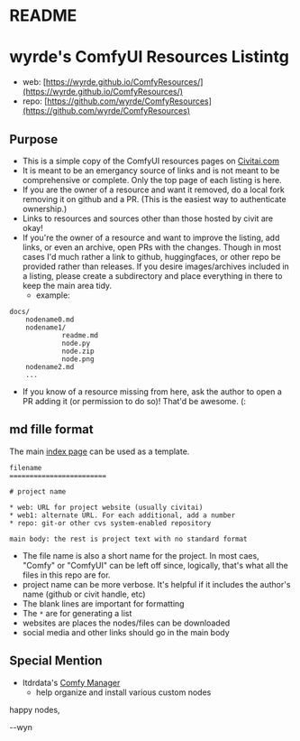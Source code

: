 README
========================

# wyrde's ComfyUI Resources Listintg

* web: [https://wyrde.github.io/ComfyResources/](https://wyrde.github.io/ComfyResources/)
* repo: [https://github.com/wyrde/ComfyResources](https://github.com/wyrde/ComfyResources)

## Purpose

* This is a simple copy of the ComfyUI resources pages on [Civitai.com](https://civitai.com/tag/comfyui)
* It is meant to be an emergancy source of links and is not meant to be comprehensive or complete. Only the top page of each listing is here.
* If you are the owner of a resource and want it removed, do a local fork removing it on github and a PR. (This is the easiest way to authenticate ownership.)
* Links to resources and sources other than those hosted by civit are okay! 
* If you're the owner of a resource and want to improve the listing, add links, or even an archive, open PRs with the changes. Though in most cases I'd much rather a link to github, huggingfaces, or other repo be provided rather than releases. If you desire images/archives included in a listing, please create a subdirectory and place everything in there to keep the main area tidy.
  * example:

```
docs/
	nodename0.md
    nodename1/
             readme.md
             node.py
             node.zip
             node.png
	nodename2.md
	...
```

* If you know of a resource missing from here, ask the author to open a PR adding it (or permission to do so)! That'd be awesome. (:

##  md fille format

The main [index page](https://wyrde.github.io/ComfyResources/) can be used as a template. 

```
filename
========================

# project name

* web: URL for project website (usually civitai)
* web1: alternate URL. For each additional, add a number
* repo: git-or other cvs system-enabled repository

main body: the rest is project text with no standard format
```

* The file name is also a short name for the project. In most caes, "Comfy" or "ComfyUI" can be left off since, logically, that's what all the files in this repo are for.
* project name can be more verbose. It's helpful if it includes the author's name (github or civit handle, etc)
* The blank lines are important for formatting
* The `*` are for generating a list
* websites are places the nodes/files can be downloaded
* social media and other links should go in the main body


## Special Mention

* ltdrdata's [Comfy Manager](https://github.com/ltdrdata/ComfyUI-Manager)
  * help organize and install various custom nodes


happy nodes,

--wyn
